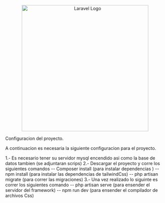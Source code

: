 <p align="center"><a href="https://laravel.com" target="_blank"><img src="https://raw.githubusercontent.com/laravel/art/master/logo-lockup/5%20SVG/2%20CMYK/1%20Full%20Color/laravel-logolockup-cmyk-red.svg" width="400" alt="Laravel Logo"></a></p>

Configuracion del proyecto.

A continuacion es necesaria la siguiente configuracion para el proyecto.

1.- Es necesario tener su servidor mysql encendido asi como la base de datos tambien (se adjuntaran scrips)
2.- Descargar el proyecto y corre los siguientes comandos 
    -- Composer install (para instalar dependencias )
    -- npm install (para instalar las dependencias de tailwindCss)
    -- php artisan migrate (para correr las migraciones)
3.- Una vez realizado lo siguinte es correr los siguientes comando
    -- php artisan serve (para ensender el servidor del framework)
    -- npm run dev (para ensender el compilador de archivos Css)
